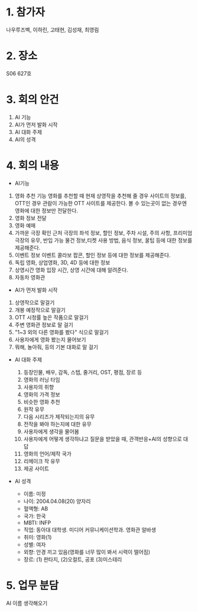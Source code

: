 # 1. 참가자
나우루즈벡, 이하린, 고태현, 김성재, 최영림

# 2. 장소
S06 627호

# 3. 회의 안건
1. AI 기능
2. AI가 먼저 발화 시작
3. AI 대화 주제
5. AI의 성격


# 4. 회의 내용
- AI기능
1. 영화 추천 기능
  영화를 추천할 때 현재 상영작을 추천해 줄 경우 사이트의 정보를, OTT인 경우 관람이 가능한 OTT 사이트를 제공한다. 볼 수 있는곳이 없는 경우엔 영화에 대한 정보만 전달한다.
3. 영화 정보 전달
4. 영화 예매
5. 가까운 극장 확인
     근처 극장의 좌석 정보, 할인 정보, 주차 시설, 주의 사항, 프리미엄 극장의 유무, 반입 가능 물건 정보,티켓 사용 방법, 음식 정보, 꿀팁 등에 대한 정보를 제공해준다.
6. 이벤트 정보
     이벤트 콜라보 팝콘, 할인 정보 등에 대한 정보를 제공해준다.
7. 독립 영화, 상업영화, 3D, 4D 등에 대한 정보
8. 상영시간
   영화 입장 시간, 상영 시간에 대해 알려준다.
9. 자동차 영화관

- AI가 먼저 발화 시작
1. 상영작으로 말걸기
2. 개봉 예정작으로 말걸기
3. OTT 시청률 높은 작품으로 말걸기
4. 주변 영화관 정보로 말 걸기
5. "1~3 외의 다른 영화를 봤다" 식으로 말걸기
6. 사용자에게 영화 봤는지 물어보기
7. 뭐해, 놀아줘, 등의 기본 대화로 말 걸기


- AI 대화 주제
  1. 등장인물, 배우, 감독, 스텝, 줄거리, OST, 평점, 장르 등 
  2. 영화의 러닝 타임 
  3. 사용자의 취향
  4. 영화의 가격 정보 
  5. 비슷한 영화 추천 
  6. 원작 유무 
  7. 다음 시리즈가 제작되는지의 유무
  8. 전작을 봐야 하는지에 대한 유무
  9. 사용자에게 생각을 물어봄
  10. 사용자에게 어떻게 생각하냐고 질문을 받았을 때, 관객반응+AI의 성향으로 대답
  11. 영화의 언어/제작 국가
  12. 리메이크 작 유무
  13. 제공 사이트

- AI 성격
  - 이름: 미정
  - 나이: 2004.04.08(20) 양자리
  - 혈액형: AB
  - 국가: 한국
  - MBTI: INFP
  - 직업: 동아대 대학생. 미디어 커뮤니케이션학과. 영화관 알바생
  - 취미: 영화(1)
  - 성별: 여자
  - 외향: 안경 끼고 있음(영화를 너무 많이 봐서 시력이 떨어짐)
  - 장르: (1) 판타지, (2)오컬트, 공포 (3)미스테리
     
  

# 5. 업무 분담
AI 이름 생각해오기
